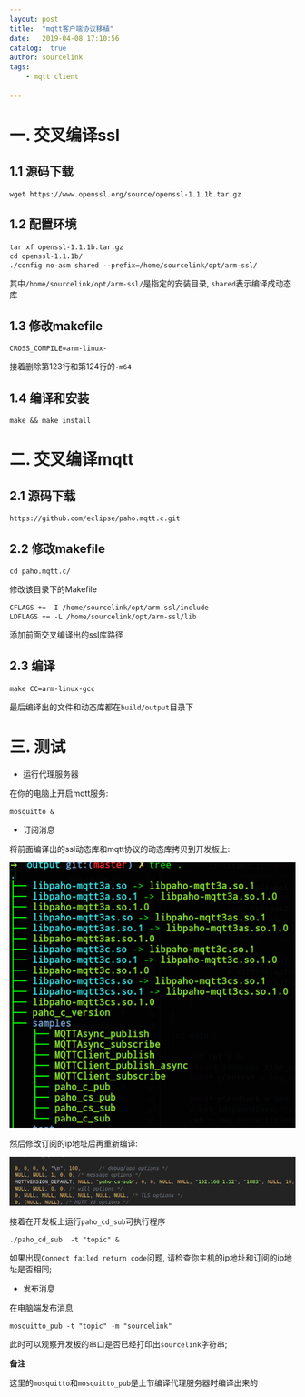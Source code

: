```yaml
---
layout: post
title:  "mqtt客户端协议移植"
date:   2019-04-08 17:10:56
catalog:  true
author: sourcelink
tags:
    - mqtt client

---
```


# 一. 交叉编译ssl

## 1.1 源码下载

```
wget https://www.openssl.org/source/openssl-1.1.1b.tar.gz
```

##  1.2 配置环境

```
tar xf openssl-1.1.1b.tar.gz
cd openssl-1.1.1b/
./config no-asm shared --prefix=/home/sourcelink/opt/arm-ssl/ 
```

其中`/home/sourcelink/opt/arm-ssl/`是指定的安装目录, `shared`表示编译成动态库


## 1.3 修改makefile

```
CROSS_COMPILE=arm-linux-
```

接着删除第123行和第124行的`-m64`


## 1.4 编译和安装

```
make && make install
```

# 二. 交叉编译mqtt

## 2.1 源码下载


```
https://github.com/eclipse/paho.mqtt.c.git
```

## 2.2 修改makefile

```
cd paho.mqtt.c/
```

修改该目录下的Makefile  

```
CFLAGS += -I /home/sourcelink/opt/arm-ssl/include 
LDFLAGS += -L /home/sourcelink/opt/arm-ssl/lib
```

添加前面交叉编译出的ssl库路径

## 2.3 编译

```
make CC=arm-linux-gcc
```


最后编译出的文件和动态库都在`build/output`目录下


# 三. 测试

- 运行代理服务器

在你的电脑上开启mqtt服务:  

```
mosquitto &
```

- 订阅消息

将前面编译出的ssl动态库和mqtt协议的动态库拷贝到开发板上:  

![](/images/mqtt/mqtt_client_lib_tree.png)

然后修改订阅的ip地址后再重新编译:  

![](/images/mqtt/client_sub_ipconfig.png)

接着在开发板上运行`paho_cd_sub`可执行程序

```
./paho_cd_sub  -t "topic" &
```

如果出现`Connect failed return code`问题, 请检查你主机的ip地址和订阅的ip地址是否相同;  

- 发布消息

在电脑端发布消息

```
mosquitto_pub -t "topic" -m "sourcelink"
```

此时可以观察开发板的串口是否已经打印出`sourcelink`字符串;  

**备注**

这里的`mosquitto`和`mosquitto_pub`是上节编译代理服务器时编译出来的
